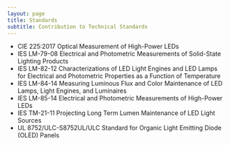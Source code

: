 ```yaml
---
layout: page
title: Standards
subtitle: Contribution to Technical Standards
---
```


- CIE 225:2017 Optical Measurement of High-Power LEDs
- IES LM-79-08 Electrical and Photometric Measurements of Solid-State Lighting Products
- IES LM-82-12 Characterizations of LED Light Engines and LED Lamps for Electrical and Photometric Properties as a Function of Temperature
- IES LM-84-14 Measuring Luminous Flux and Color Maintenance of LED Lamps, Light Engines, and Luminaires
- IES LM-85-14 Electrical and Photometric Measurements of High-Power LEDs
- IES TM-21-11 Projecting Long Term Lumen Maintenance of LED Light Sources
- UL 8752/ULC-S8752UL/ULC Standard for Organic Light Emitting Diode (OLED) Panels
